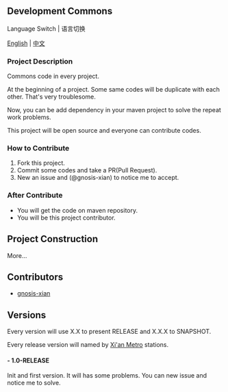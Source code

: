 ## Development Commons

Language Switch | 语言切换

<a href="https://github.com/gnosis-xian/development-commons/blob/master/README.md">English</a> | <a href="https://github.com/gnosis-xian/development-commons/blob/master/README.chs.md">中文</a>

### Project Description

Commons code in every project.

At the beginning of a project. Some same codes will be duplicate with each other. That's very troublesome. 

Now, you can be add dependency in your maven project to solve the repeat work problems.

This project will be open source and everyone can contribute codes.

### How to Contribute

1. Fork this project.
2. Commit some codes and take a PR(Pull Request).
3. New an issue and (@gnosis-xian) to notice me to accept.

### After Contribute

- You will get the code on maven repository.
- You will be this project contributor.

## Project Construction

More...

## Contributors

- <a href="https://github.com/gnosis-xian/">gnosis-xian</a>

## Versions

Every version will use X.X to present RELEASE and X.X.X to SNAPSHOT.

Every release version will named by <a href="https://www.xa-metro.com/info/1243/28743.htm">Xi'an Metro</a> stations.

#### - 1.0-RELEASE

Init and first version. It will has some problems. You can new issue and notice me to solve.
